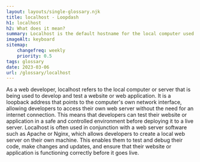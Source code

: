 ```yaml
--- 
layout: layouts/single-glossary.njk
title: localhost - Loopdash
h1: localhost
h2: What does it mean?
summary: Localhost is the default hostname for the local computer used for developing and testing WordPress websites locally.
imageAlt: keyboard
sitemap:
	changefreq: weekly
	priority: 0.5
tags: glossary
date: 2023-03-06
url: /glossary/localhost
---
```


As a web developer, localhost refers to the local computer or server that is being used to develop and test a website or web application. It is a loopback address that points to the computer's own network interface, allowing developers to access their own web server without the need for an internet connection. This means that developers can test their website or application in a safe and controlled environment before deploying it to a live server. Localhost is often used in conjunction with a web server software such as Apache or Nginx, which allows developers to create a local web server on their own machine. This enables them to test and debug their code, make changes and updates, and ensure that their website or application is functioning correctly before it goes live.